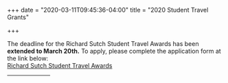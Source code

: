 +++
date = "2020-03-11T09:45:36-04:00"
title = "2020 Student Travel Grants"

+++

The deadline for the Richard Sutch Student Travel Awards has been **extended to March 20th.** To apply, please complete the application form at the link below: 
<br /><a href="https://forms.gle/c67posJouwuGiMTk9" target="_blank">Richard Sutch Student Travel Awards</a>
<br /><hr width="100">